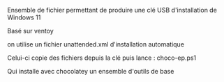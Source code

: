 Ensemble de fichier permettant de produire une clé USB d'installation de Windows 11

Basé sur ventoy

on utilise un fichier unattended.xml d'installation automatique

Celui-ci copie des fichiers depuis la clé puis lance : choco-ep.ps1

Qui installe avec chocolatey un ensemble d'outils de base